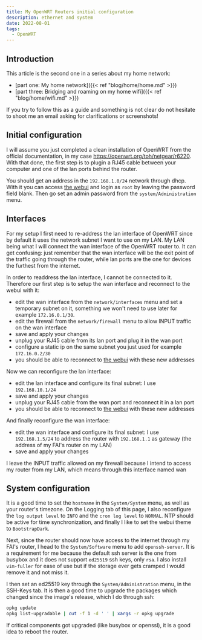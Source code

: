 ```yaml
---
title: My OpenWRT Routers initial configuration
description: ethernet and system
date: 2022-08-01
tags:
  - OpenWRT
---
```


## Introduction

This article is the second one in a series about my home network:
- [part one: My home network]({{< ref "blog/home/home.md" >}})
- [part three: Bridging and roaming on my home wifi]({{< ref "blog/home/wifi.md" >}})

If you try to follow this as a guide and something is not clear do not hesitate to shoot me an email asking for clarifications or screenshots!

## Initial configuration

I will assume you just completed a clean installation of OpenWRT from the official documentation, in my case https://openwrt.org/toh/netgear/r6220. With that done, the first step is to plugin a RJ45 cable between your computer and one of the lan ports behind the router.

You should get an address in the `192.168.1.0/24` network through dhcp. With it you can access [the webui](http://192.168.1.1/) and login as `root` by leaving the password field blank. Then go set an admin password from the `system/Administration` menu.

## Interfaces

For my setup I first need to re-address the lan interface of OpenWRT since by default it uses the network subnet I want to use on my LAN. My LAN being what I will connect the wan interface of the OpenWRT router to. It can get confusing: just remember that the wan interface will be the exit point of the traffic going through the router, while lan ports are the one for devices the furthest from the internet.

In order to readdress the lan interface, I cannot be connected to it. Therefore our first step is to setup the wan interface and reconnect to the webui with it:
- edit the wan interface from the `network/interfaces` menu and set a temporary subnet on it, something we won't need to use later for example `172.16.0.1/30`.
- edit the firewall from the `network/firewall` menu to allow INPUT traffic on the wan interface
- save and apply your changes
- unplug your RJ45 cable from its lan port and plug it in the wan port
- configure a static ip on the same subnet you just used for example `172.16.0.2/30`
- you should be able to reconnect to [the webui](http://172.16.0.1/) with these new addresses

Now we can reconfigure the lan interface:
- edit the lan interface and configure its final subnet: I use `192.168.10.1/24`
- save and apply your changes
- unplug your RJ45 cable from the wan port and reconnect it in a lan port
- you should be able to reconnect to [the webui](http://192.168.10.1/) with these new addresses

And finally reconfigure the wan interface:
- edit the wan interface and configure its final subnet: I use `192.168.1.5/24` to address the router with `192.168.1.1` as gateway (the address of my FAI's router on my LAN)
- save and apply your changes

I leave the INPUT traffic allowed on my firewall because I intend to access my router from my LAN, which means through this interface named wan

## System configuration

It is  a good time to set the `hostname` in the `System/System` menu, as well as your router's timezone. On the Logging tab of this page, I also reconfigure the `log output level` to `INFO` and the `cron log level` to `NORMAL`. NTP should be active for time synchronization, and finally I like to set the webui theme to `BootstrapDark`.

Next, since the router should now have access to the internet through my FAI's router, I head to the `System/Software` menu to add `openssh-server`. It is a requirement for me because the default ssh server is the one from busybox and it does not support `ed25519` ssh keys, only `rsa`. I also install `vim-fuller` for ease of use but if the storage ever gets cramped I would remove it and not miss it.

I then set an ed25519 key through the `System/Administration` menu, in the SSH-Keys tab. It is then a good time to upgrade the packages which changed since the image's release, which I do through ssh:
```sh
opkg update
opkg list-upgradable | cut -f 1 -d ' ' | xargs -r opkg upgrade
```

If critical components got upgraded (like busybox or openssl), it is a good idea to reboot the router.
